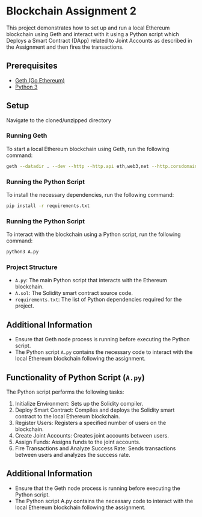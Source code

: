 # Blockchain Assignment 2

This project demonstrates how to set up and run a local Ethereum blockchain using Geth and interact with it using a Python script which Deploys a Smart Contract (DApp) related to Joint Accounts as described in the Assignment and then fires the transactions.

## Prerequisites

- [Geth (Go Ethereum)](https://geth.ethereum.org/downloads/)
- [Python 3](https://www.python.org/downloads/)

## Setup

Navigate to the cloned/unzipped directory

### Running Geth

To start a local Ethereum blockchain using Geth, run the following command:

```sh
geth --datadir . --dev --http --http.api eth,web3,net --http.corsdomain "https://remix.ethereum.org"
```

### Running the Python Script

To install the necessary dependencies, run the following command:

```sh
pip install -r requirements.txt
```

### Running the Python Script

To interact with the blockchain using a Python script, run the following command:

```sh
python3 A.py
```

### Project Structure
- `A.py`: The main Python script that interacts with the Ethereum blockchain.
- `A.sol`: The Solidity smart contract source code.
- `requirements.txt`: The list of Python dependencies required for the project.

## Additional Information

- Ensure that Geth node process is running before executing the Python script.
- The Python script `A.py` contains the necessary code to interact with the local Ethereum blockchain following the assignment.

## Functionality of Python Script (`A.py`)
The Python script performs the following tasks:

1. Initialize Environment: Sets up the Solidity compiler.
2. Deploy Smart Contract: Compiles and deploys the Solidity smart contract to the local Ethereum blockchain.
3. Register Users: Registers a specified number of users on the blockchain.
4. Create Joint Accounts: Creates joint accounts between users.
5. Assign Funds: Assigns funds to the joint accounts.
6. Fire Transactions and Analyze Success Rate: Sends transactions between users and analyzes the success rate.

## Additional Information
- Ensure that the Geth node process is running before executing the Python script.
- The Python script A.py contains the necessary code to interact with the local Ethereum blockchain following the assignment.